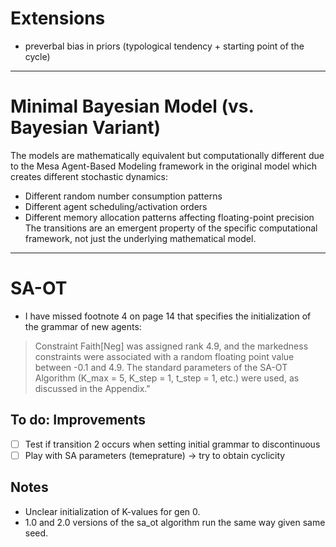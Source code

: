 # Extensions
- preverbal bias in priors (typological tendency + starting point of the cycle)

---------------------------------------------------------------------------------------
# Minimal Bayesian Model (vs. Bayesian Variant)
The models are mathematically equivalent but computationally different due to the Mesa Agent-Based Modeling framework in the original model which creates different stochastic dynamics:
- Different random number consumption patterns
- Different agent scheduling/activation orders
- Different memory allocation patterns affecting floating-point precision
The transitions are an emergent property of the specific computational framework, not just the underlying mathematical model.


---------------------------------------------------------------------------------------
# SA-OT 
- I have missed footnote 4 on page 14 that specifies the initialization of the grammar of new agents: 
> Constraint Faith\[Neg] was assigned rank 4.9, and the markedness constraints were associated with a random floating point value between -0.1 and 4.9. The standard parameters of the SA-OT Algorithm (K_max = 5, K_step = 1, t_step = 1, etc.) were used, as discussed in the Appendix."

## To do: Improvements
- [ ] Test if transition 2 occurs when setting initial grammar to discontinuous
- [ ] Play with SA parameters (temeprature) -> try to obtain cyclicity

## Notes
- Unclear initialization of K-values for gen 0. 
- 1.0 and 2.0 versions of the sa_ot algorithm run the same way given same seed.